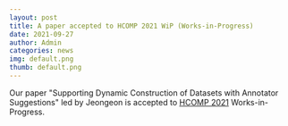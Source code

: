 ```yaml
---
layout: post
title: A paper accepted to HCOMP 2021 WiP (Works-in-Progress)
date: 2021-09-27
author: Admin
categories: news
img: default.png
thumb: default.png
---
```


Our paper "Supporting Dynamic Construction of Datasets with Annotator Suggestions" led by Jeongeon is accepted to [HCOMP 2021](https://www.humancomputation.com/index.html) Works-in-Progress. 
